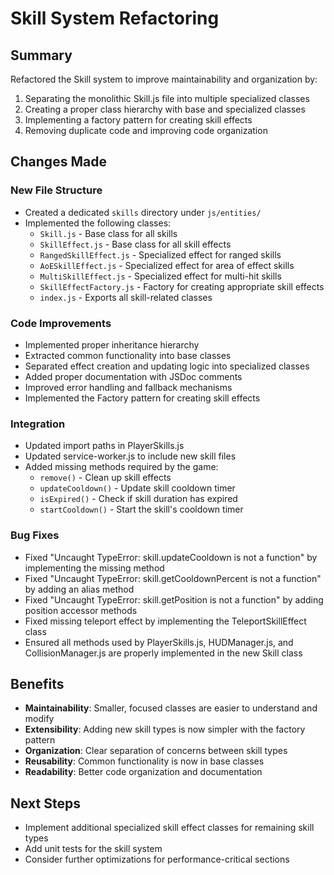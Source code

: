 # Skill System Refactoring

## Summary
Refactored the Skill system to improve maintainability and organization by:
1. Separating the monolithic Skill.js file into multiple specialized classes
2. Creating a proper class hierarchy with base and specialized classes
3. Implementing a factory pattern for creating skill effects
4. Removing duplicate code and improving code organization

## Changes Made

### New File Structure
- Created a dedicated `skills` directory under `js/entities/`
- Implemented the following classes:
  - `Skill.js` - Base class for all skills
  - `SkillEffect.js` - Base class for all skill effects
  - `RangedSkillEffect.js` - Specialized effect for ranged skills
  - `AoESkillEffect.js` - Specialized effect for area of effect skills
  - `MultiSkillEffect.js` - Specialized effect for multi-hit skills
  - `SkillEffectFactory.js` - Factory for creating appropriate skill effects
  - `index.js` - Exports all skill-related classes

### Code Improvements
- Implemented proper inheritance hierarchy
- Extracted common functionality into base classes
- Separated effect creation and updating logic into specialized classes
- Added proper documentation with JSDoc comments
- Improved error handling and fallback mechanisms
- Implemented the Factory pattern for creating skill effects

### Integration
- Updated import paths in PlayerSkills.js
- Updated service-worker.js to include new skill files
- Added missing methods required by the game:
  - `remove()` - Clean up skill effects
  - `updateCooldown()` - Update skill cooldown timer
  - `isExpired()` - Check if skill duration has expired
  - `startCooldown()` - Start the skill's cooldown timer

### Bug Fixes
- Fixed "Uncaught TypeError: skill.updateCooldown is not a function" by implementing the missing method
- Fixed "Uncaught TypeError: skill.getCooldownPercent is not a function" by adding an alias method
- Fixed "Uncaught TypeError: skill.getPosition is not a function" by adding position accessor methods
- Fixed missing teleport effect by implementing the TeleportSkillEffect class
- Ensured all methods used by PlayerSkills.js, HUDManager.js, and CollisionManager.js are properly implemented in the new Skill class

## Benefits
- **Maintainability**: Smaller, focused classes are easier to understand and modify
- **Extensibility**: Adding new skill types is now simpler with the factory pattern
- **Organization**: Clear separation of concerns between skill types
- **Reusability**: Common functionality is now in base classes
- **Readability**: Better code organization and documentation

## Next Steps
- Implement additional specialized skill effect classes for remaining skill types
- Add unit tests for the skill system
- Consider further optimizations for performance-critical sections